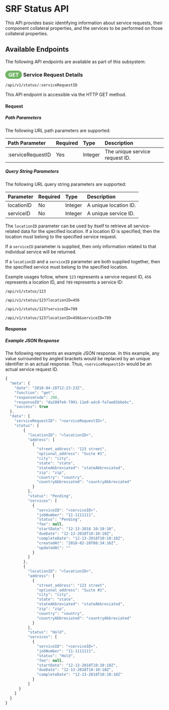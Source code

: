 # SRF Status API

This API provides basic identifying information about
service requests, their component collateral properties,
and the services to be performed on those collateral
properties.

## Available Endpoints

The following API endpoints are available as part of this
subsystem:

### <span style="background-color: #72b566; font-weight: bold; color: #ffffff; padding: 3px 10px; border-radius: 14px;">GET</span> **Service Request Details**

```text
/api/v1/status/:serviceRequestID
```

This API endpoint is accessible via the HTTP GET method.

#### Request

##### Path Parameters

The following URL path parameters are supported:

| Path Parameter | Required | Type | Description |
| :--- | :--- | :--- | :--- |
| :serviceRequestID | Yes | Integer | The unique service request ID. |

##### Query String Parameters

The following URL query string parameters are supported:

| Parameter | Required | Type | Description |
| :--- | :--- | :--- | :--- |
| locationID | No | Integer | A unique location ID. |
| serviceID | No | Integer | A unique service ID. |

The `locationID` parameter can be used by itself to retrieve
all service-related data for the specified location. If a
location ID is specified, then the location must belong to
the specified service request.

If a `serviceID` parameter is supplied, then only information
related to that individual service will be returned.

If a `locationID` and a `serviceID` parameter are both supplied
together, then the specified service must belong to the
specified location.

Example usages follow, where `123` represents a service request
ID, `456` represents a location ID, and `789` represents a
service ID:

```text
/api/v1/status/123
```

```text
/api/v1/status/123?locationID=456
```

```text
/api/v1/status/123?serviceID=789
```

```text
/api/v1/status/123?locationID=456&serviceID=789
```

#### Response

##### Example JSON Response

The following represents an example JSON response. In this
example, any value surrounded by angled brackets would be
replaced by an unique identifier in an actual response. Thus,
`<serviceRequestId>` would be an actual service request ID.

```javascript
{
  "meta": {
    "date": "2018-04-28T12:23:23Z",
    "function": "get",
    "responseCode": 200,
    "responseID": "da288fe6-7991-11e8-adc0-fa7ae01bbebc",
    "success": true
  },
  "data": {
    "serviceRequestID": "<serviceRequestID>",
    "status": [
        {
          "locationID": "<locationID>",
          "address": [
            {
              "street_address": "123 street",
              "optional_address": "Suite #1",
              "city": "city",
              "state": "state",
              "stateAbbreviated": "stateAbbreviated",
              "zip": "zip",
              "country": "country",
              "countryAbbreviated": "countryAbbreviated"
            }
          ],
          "status": "Pending",
          "services": [
            {
              "serviceID": "<serviceID>",
              "jobNumber": "11-1111111",
              "status": "Pending",
              "fee": null,
              "startDate": "12-13-2018 10:10:10",
              "dueDate": "12-13-2018T10:10:10Z",
              "completeDate": "12-13-2018T10:10:10Z",
              "createdAt": "2018-02-28T08:34:16Z",
              "updatedAt": ""
            }
          ]
        },
        {
          "locationID": "<locationID>",
          "address": [
            {
              "street_address": "123 street",
              "optional_address": "Suite #1",
              "city": "city",
              "state": "state",
              "stateAbbreviated": "stateAbbreviated",
              "zip": "zip",
              "country": "country",
              "countryAbbreviated": "countryAbbreviated"
            }
          ],
          "status": "Hold",
          "services": [
            {
              "serviceID": "<serviceID>",
              "jobNumber": "11-1111111",
              "status": "Hold",
              "fee": null,
              "startDate": "12-13-2018T10:10:10Z",
              "dueDate": "12-13-2018T10:10:10Z",
              "completeDate": "12-13-2018T10:10:10Z"
            }
          ]
      }
    ]
  }
}
```

